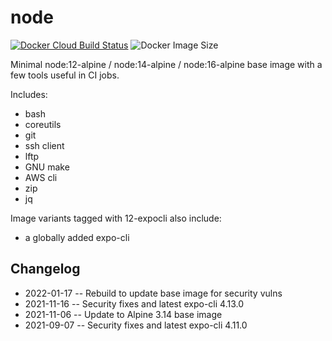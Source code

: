 # node

[![Docker Cloud Build Status](https://img.shields.io/docker/cloud/build/countingup/node.svg)](https://hub.docker.com/r/countingup/node/builds/) ![Docker Image Size](https://img.shields.io/docker/image-size/countingup/node/12)

Minimal node:12-alpine / node:14-alpine / node:16-alpine base image with a few tools useful in CI jobs.

Includes:
 - bash
 - coreutils
 - git
 - ssh client
 - lftp
 - GNU make
 - AWS cli
 - zip
 - jq

Image variants tagged with 12-expocli also include:
 - a globally added expo-cli

## Changelog

 - 2022-01-17 -- Rebuild to update base image for security vulns
 - 2021-11-16 -- Security fixes and latest expo-cli 4.13.0
 - 2021-11-06 -- Update to Alpine 3.14 base image
 - 2021-09-07 -- Security fixes and latest expo-cli 4.11.0
